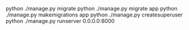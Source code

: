 python ./manage.py migrate
python ./manage.py migrate app
python ./manage.py makemigrations app
python ./manage.py createsuperuser
python ./manage.py runserver 0.0.0.0:8000
